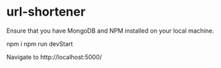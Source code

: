 # url-shortener
Ensure that you have MongoDB and NPM installed on your local machine.

npm i
npm run devStart

Navigate to http://localhost:5000/